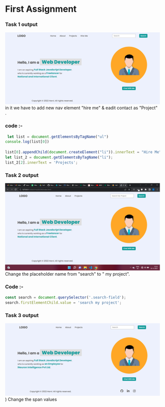 # First Assignment 

### Task 1 output
![](./dom_1/task1Output.png)
in it we have to add new nav element "hire me" & eadit contact as "Project" . 

### code :-
``` js
 let list = document.getElementsByTagName("ul")
console.log(list[0])

list[0].appendChild(document.createElement("li")).innerText = "Hire Me"
let list_2 = document.getElementsByTagName("li");
list_2[2].innerText = 'Projects';
 ```
### Task 2 output
![](./dom_1/task2Output.png)
Change the placeholder name from "search" to " my project".

### Code :-

``` js 
const search = document.querySelector('.search-field');
search.firstElementChild.value = 'search my project';
```
### Task 3 output

![](./dom_1/task3Output.png))
Change the span values 